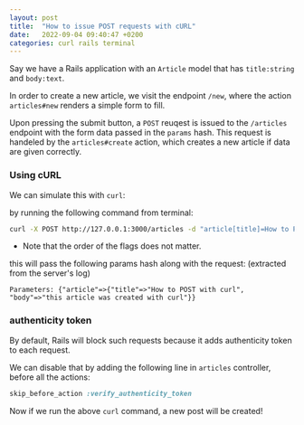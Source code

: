 ```yaml
---
layout: post
title:  "How to issue POST requests with cURL"
date:   2022-09-04 09:40:47 +0200
categories: curl rails terminal 
---
```


Say we have a Rails application with an `Article` model that has `title:string` and `body:text`.


In order to create a new article, we visit the endpoint `/new`, where the action `articles#new` renders a simple form to fill.


Upon pressing the submit button, a `POST` reuqest is issued to the `/articles` endpoint with the form data passed in the `params` hash.
This request is handeled by the `articles#create` action, which creates a new article if data are given correctly.


### Using cURL

We can simulate this with `curl`: 

by running the following command from terminal:

```bash
curl -X POST http://127.0.0.1:3000/articles -d "article[title]=How to POST with curl" -d "article[body]=this article was created with curl"
```

* Note that the order of the flags does not matter.

this will pass the following params hash along with the request: (extracted from the server's log)

```
Parameters: {"article"=>{"title"=>"How to POST with curl", "body"=>"this article was created with curl"}}
```


### authenticity token


By default, Rails will block such requests because it adds authenticity token to each request.

We can disable that by adding the following line in `articles` controller, before all the actions:

```rb
skip_before_action :verify_authenticity_token
```

Now if we run the above `curl` command, a new post will be created!
